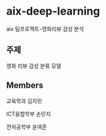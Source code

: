 # aix-deep-learning
aix 팀프로젝트-영화리뷰 감성 분석

## 주제
영화 리뷰 감성 분류 모델

## Members
  교육학과 김지민

  ICT융합학부 손민지

  전자공학부 윤여준

